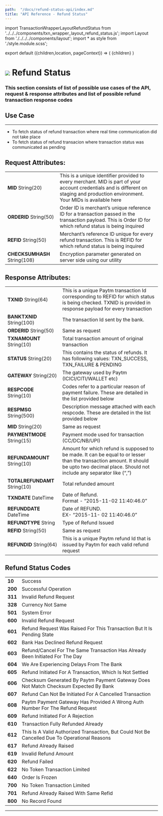 ```yaml
---
path:  "/docs/refund-status-api/index.md"
title: "API Reference - Refund Status"
---
```



import TransactionWrapperLayoutRefundStatus from '../../../components/txn_wrapper_layout_refund_status.js';
import Layout from './../../../components/layout';
import * as style from './style.module.scss';

export default ({children,location, pageContext}) => (
        <Layout pageContext={pageContext}>
            <TransactionWrapperLayoutRefundStatus checked={false}>
                {children}
            </TransactionWrapperLayoutRefundStatus>
        </Layout>
)

<div>
    <h1 className={`${style.statusHeading}`}>
        <span><img src='/assets/tag-post.svg'/></span> Refund Status</h1>
</div>


### This section consists of list of possible use cases of the API, request & response attributes and list of possible refund transaction response codes 


## Use Case
---
* To fetch status of refund transaction where real time communication did not take place
* To fetch status of refund transacion where transaction status was communicated as pending 

## Request Attributes:

| | |
| --- | --- |
| **MID** String(20) | This is a unique identifier provided to every merchant. MID is part of your account credentials and is different on staging and production environment. Your MIDs is available here 
| **ORDERID** String(50) | Order ID is merchant’s unique reference ID for a transaction passed in the transaction payload. This is Order ID for which refund status is being inquired
| **REFID** String(50) | Merchant’s reference ID unique for every refund transaction. This is REFID for which refund status is being inquired
| **CHECKSUMHASH** String(108) | Encryption parameter generated on server side using our utility

<div className={`${style.space10}`}></div>

## Response Attributes:

| | |
| --- | --- |
| **TXNID** String(64) | This is a unique Paytm transaction Id corresponding to REFID for which status is being checked. TXNID is provided in response payload for every transaction
| **BANKTXNID** String(100) | The transaction Id sent by the bank.
| **ORDERID** String(50) | Same as request
| **TXNAMOUNT** String(10) | Total transaction amount of original transaction
| **STATUS** String(20) | This contains the status of refunds. It has following values: TXN_SUCCESS, TXN_FAILURE & PENDING
| **GATEWAY** String(20) | The gateway used by Paytm (ICICI/CITI/WALLET etc)
| **RESPCODE** String(10) | Codes refer to a particular reason of payment failure. These are detailed in the list provided below
| **RESPMSG** String(500) | Description message attached with each respcode. These are detailed in the list provided below
| **MID** String(20) | Same as request
| **PAYMENTMODE** String(15) | Payment mode used for transaction (CC/DC/NB/UPI)
| **REFUNDAMOUNT** String(10) | Amount for which refund is supposed to be made. It can be equal to or lesser than the transaction amount. It should be upto two decimal place. Should not include any separator like (“,”)
| **TOTALREFUNDAMT** String(10) | Total refunded amount
| **TXNDATE** DateTime | Date of Refund.<br/> Format - “2015-11-02 11:40:46.0”
| **REFUNDDATE** DateTime | Date of REFUND.<br/> EX- “2015-11- 02 11:40:46.0”
| **REFUNDTYPE** String | Type of Refund Issued
| **REFID** String(50) | Same as request
| **REFUNDID** String(64) | This is a unique Paytm refund Id that is issued by Paytm for each valid refund request

<div className={`${style.space10}`}></div>

## Refund Status Codes

| | |
| --- | --- |
|**10**| Success
|**200**| Successful Operation
|**311**| Invalid Refund Request
|**328**| Currency Not Same
|**501**| System Error
|**600**| Invalid Refund Request
|**601**| Refund Request Was Raised For This Transaction But It Is Pending State
|**602**| Bank Has Declined Refund Request
|**603**| Refund/Cancel For The Same Transaction Has Already Been Initiated For The Day
|**604**| We Are Experiencing Delays From The Bank
|**605**| Refund Initiated For A Transaction, Which Is Not Settled
|**606**| Checksum Generated By Paytm Payment Gateway Does Not Match Checksum Expected By Bank
|**607**| Refund Can Not Be Initiated For A Cancelled Transaction
|**608**| Paytm Payment Gateway Has Provided A Wrong Auth Number For The Refund Request
|**609**| Refund Initiated For A Rejection
|**610**| Transaction Fully Refunded Already
|**612**| This Is A Valid Authorized Transaction, But Could Not Be Cancelled Due To Operational Reasons
|**617**| Refund Already Raised
|**619**| Invalid Refund Amount
|**620**| Refund Failed
|**622**| No Token Transaction Limited
|**640**| Order Is Frozen
|**700**| No Token Transaction Limited
|**701**| Refund Already Raised With Same Refid
|**800**| No Record Found






---

